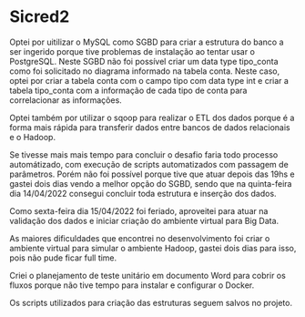 # Sicred2
Optei por uitilizar o MySQL como SGBD para criar a estrutura do banco a ser ingerido porque tive problemas de instalação ao tentar usar o PostgreSQL.
Neste SGBD não foi possível criar um data type tipo_conta como foi solicitado no diagrama informado na tabela conta.
Neste caso, optei por criar a tabela conta com o campo tipo com data type int e criar a tabela tipo_conta com a informação de cada tipo de conta para correlacionar as informações.

Optei também por utilizar o sqoop para realizar o ETL dos dados porque é a forma mais rápida para transferir dados entre bancos de dados relacionais e o Hadoop.

Se tivesse mais mais tempo para concluir o desafio faria todo processo automátizado, com execução de scripts automatizados com passagem de parâmetros. 
Porém não foi possível porque tive que atuar depois das 19hs e gastei dois dias vendo a melhor opção do SGBD, sendo que na quinta-feira dia 14/04/2022 consegui concluir toda estrutura e inserção dos dados.

Como sexta-feira dia 15/04/2022 foi feriado, aproveitei para atuar na validação dos dados e iniciar criação do ambiente virtual para Big Data.

As maiores dificuldades que encontrei no desenvolvimento foi criar o ambiente virtual para simular o ambiente Hadoop, gastei dois dias para isso, pois não pude ficar full time.

Criei o planejamento de teste unitário em documento Word para cobrir os fluxos porque não tive tempo para instalar e configurar o Docker.

Os scripts utilizados para criação das estruturas seguem salvos  no projeto.
